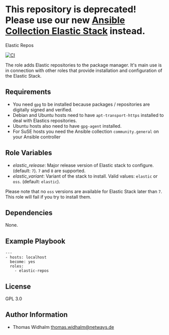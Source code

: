 This repository is deprecated! Please use our new [Ansible Collection Elastic Stack](https://github.com/NETWAYS/ansible-collection-elasticstack) instead.
=========================================================================================================================================================

Elastic Repos


[![CI](https://github.com/widhalmt/ansible-role-elastic-repos/workflows/CI/badge.svg?event=push)](https://github.com/widhalmt/ansible-role-elastic-repos/actions?query=workflow%3ACI)

The role adds Elastic repositories to the package manager. It's main use is in connection with other roles that provide installation and configuration of the Elastic Stack.

Requirements
------------

* You need `gpg` to be installed because packages / repositories are digitally signed and verified.
* Debian and Ubuntu hosts need to have `apt-transport-https` installed to deal with Elastics repositories.
* Ubuntu hosts also need to have `gpg-agent` installed.
* For SuSE hosts you need the Ansible collection `community.general` on your Ansible controller

Role Variables
--------------

* *elastic_release*: Major release version of Elastic stack to configure. (default: `7`). `7` and `8` are supported.
* *elastic_variant*: Variant of the stack to install. Valid values: `elastic` or `oss`. (default: `elastic`).

Please note that no `oss` versions are available for Elastic Stack later than `7`. This role will fail if you try to install them.

Dependencies
------------

None.

Example Playbook
----------------

    ---
    - hosts: localhost
      become: yes
      roles:
        - elastic-repos

License
-------

GPL 3.0

Author Information
------------------

* Thomas Widhalm <thomas.widhalm@netways.de>
